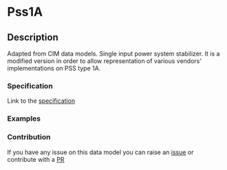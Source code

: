 # Pss1A

## Description 

Adapted from CIM data models. Single input power system stabilizer. It is a modified version in order to allow representation of various vendors' implementations on PSS type 1A.
### Specification

Link to the [specification](https://smart-data-models.github.io/dataModel.EnergyCIM/Pss1A/doc/spec.md)
### Examples
### Contribution

 If you have any issue on this data model you can raise an [issue](https://github.com/smart-data-models/dataModel.EnergyCIM/issues)  or contribute with a [PR](https://github.com/smart-data-models/dataModel.EnergyCIM/pulls)